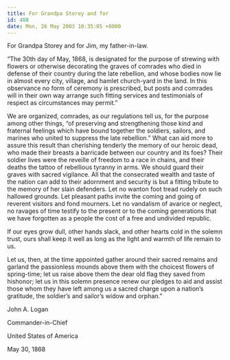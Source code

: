 ```yaml
---
title: For Grandpa Storey and for
id: 488
date: Mon, 26 May 2003 10:35:05 +0000
---
```


For Grandpa Storey and for Jim, my father-in-law.  

“The 30th day of May, 1868, is designated for the purpose of strewing with flowers or otherwise decorating the graves of comrades who died in defense of their country during the late rebellion, and whose bodies now lie in almost every city, village, and hamlet church-yard in the land. In this observance no form of ceremony is prescribed, but posts and comrades will in their own way arrange such fitting services and testimonials of respect as circumstances may permit.”  

We are organized, comrades, as our regulations tell us, for the purpose among other things, “of preserving and strengthening those kind and fraternal feelings which have bound together the soldiers, sailors, and marines who united to suppress the late rebellion.” What can aid more to assure this result than cherishing tenderly the memory of our heroic dead, who made their breasts a barricade between our country and its foes? Their soldier lives were the reveille of freedom to a race in chains, and their deaths the tattoo of rebellious tyranny in arms. We should guard their graves with sacred vigilance. All that the consecrated wealth and taste of the nation can add to their adornment and security is but a fitting tribute to the memory of her slain defenders. Let no wanton foot tread rudely on such hallowed grounds. Let pleasant paths invite the coming and going of reverent visitors and fond mourners. Let no vandalism of avarice or neglect, no ravages of time testify to the present or to the coming generations that we have forgotten as a people the cost of a free and undivided republic.  

If our eyes grow dull, other hands slack, and other hearts cold in the solemn trust, ours shall keep it well as long as the light and warmth of life remain to us.  

Let us, then, at the time appointed gather around their sacred remains and garland the passionless mounds above them with the choicest flowers of spring-time; let us raise above them the dear old flag they saved from hishonor; let us in this solemn presence renew our pledges to aid and assist those whom they have left among us a sacred charge upon a nation’s gratitude, the soldier’s and sailor’s widow and orphan.”  

John A. Logan  

Commander-in-Chief  

United States of America  

May 30, 1868





